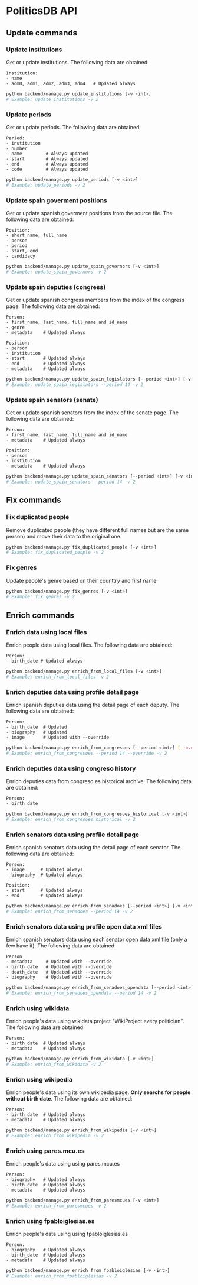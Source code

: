 # PoliticsDB API

## Update commands

### Update institutions

Get or update institutions. The following data are obtained:

```
Institution:
- name
- adm0, adm1, adm2, adm3, adm4   # Updated always
```

```sh
python backend/manage.py update_institutions [-v <int>]
# Example: update_institutions -v 2
```

### Update periods

Get or update periods. The following data are obtained:

```
Period:
- institution
- number
- name         # Always updated
- start        # Always updated
- end          # Always updated
- code         # Always updated
```

```sh
python backend/manage.py update_periods [-v <int>]
# Example: update_periods -v 2
```

### Update spain goverment positions

Get or update spanish goverment positions from the source file. The following data are obtained:

```
Position:
- short_name, full_name
- person
- period
- start, end
- candidacy
```

```sh
python backend/manage.py update_spain_governors [-v <int>]
# Example: update_spain_governors -v 2
```

### Update spain deputies (congress)

Get or update spanish congress members from the index of the congress page. The following data are obtained:

```
Person:
- first_name, last_name, full_name and id_name
- genre
- metadata    # Updated always

Position:
- person
- institution
- start       # Updated always
- end         # Updated always
- metadata    # Updated always
```

```sh
python backend/manage.py update_spain_legislators [--period <int>] [-v <int>]
# Example: update_spain_legislators --period 14 -v 2
```

### Update spain senators (senate)

Get or update spanish senators from the index of the senate page. The following data are obtained:

```
Person:
- first_name, last_name, full_name and id_name
- metadata    # Updated always

Position:
- person
- institution
- metadata    # Updated always
```

```sh
python backend/manage.py update_spain_senators [--period <int>] [-v <int>]
# Example: update_spain_senators --period 14 -v 2
```

## Fix commands

### Fix duplicated people

Remove duplicated people (they have different full names but are the same person) and move their data to the original one.

```sh
python backend/manage.py fix_duplicated_people [-v <int>]
# Example: fix_duplicated_people -v 2
```

### Fix genres

Update people's genre based on their counttry and first name

```sh
python backend/manage.py fix_genres [-v <int>]
# Example: fix_genres -v 2
```

## Enrich commands

### Enrich data using local files

Enrich people data using local files. The following data are obtained:

```
Person:
- birth_date # Updated always
```

```sh
python backend/manage.py enrich_from_local_files [-v <int>]
# Example: enrich_from_local_files -v 2
```

### Enrich deputies data using profile detail page

Enrich spanish deputies data using the detail page of each deputy. The following data are obtained:

```
Person:
- birth_date  # Updated
- biography   # Updated
- image       # Updated with --override
```

```sh
python backend/manage.py enrich_from_congresoes [--period <int>] [--override] [-v <int>]
# Example: enrich_from_congresoes --period 14 --override -v 2
```

### Enrich deputies data using congreso history

Enrich deputies data from congreso.es historical archive. The following data are obtained:

```
Person:
- birth_date
```

```sh
python backend/manage.py enrich_from_congresoes_historical [-v <int>]
# Example: enrich_from_congresoes_historical -v 2
```

### Enrich senators data using profile detail page

Enrich spanish senators data using the detail page of each senator. The following data are obtained:

```
Person:
- image      # Updated always
- biography  # Updated always

Position:
- start      # Updated always
- end        # Updated always
```

```sh
python backend/manage.py enrich_from_senadoes [--period <int>] [-v <int>]
# Example: enrich_from_senadoes --period 14 -v 2
```

### Enrich senators data using profile open data xml files

Enrich spanish senators data using each senator open data xml file (only a few have it). The following data are obtained:

```
Person
- metadata     # Updated with --override
- birth_date   # Updated with --override
- death_date   # Updated with --override
- biography    # Updated with --override
```

```sh
python backend/manage.py enrich_from_senadoes_opendata [--period <int>] [--override] [-v <int>]
# Example: enrich_from_senadoes_opendata --period 14 -v 2
```

### Enrich using wikidata

Enrich people's data using wikidata project "WikiProject every politician". The following data are obtained:

```
Person:
- birth_date  # Updated always
- metadata    # Updated always
```

```sh
python backend/manage.py enrich_from_wikidata [-v <int>]
# Example: enrich_from_wikidata -v 2
```

### Enrich using wikipedia

Enrich people's data using its own wikipedia page. **Only searchs for people without birth date**. The following data are obtained:

```
Person:
- birth_date  # Updated always
- metadata    # Updated always
```

```sh
python backend/manage.py enrich_from_wikipedia [-v <int>]
# Example: enrich_from_wikipedia -v 2
```

### Enrich using pares.mcu.es

Enrich people's data using using pares.mcu.es

```
Person:
- biography   # Updated always
- birth_date  # Updated always
- metadata    # Updated always
```

```sh
python backend/manage.py enrich_from_paresmcues [-v <int>]
# Example: enrich_from_paresmcues -v 2
```

### Enrich using fpabloiglesias.es

Enrich people's data using using fpabloiglesias.es

```
Person:
- biography   # Updated always
- birth_date  # Updated always
- metadata    # Updated always
```

```sh
python backend/manage.py enrich_from_fpabloiglesias [-v <int>]
# Example: enrich_from_fpabloiglesias -v 2
```
